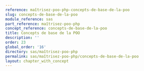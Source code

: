 ```yaml
---
reference: maîtrisez-poo-php-concepts-de-base-de-la-poo
slug: concepts-de-base-de-la-poo
module_reference: sas
part_reference: maîtrisez-poo-php
concept_reference: concepts-de-base-de-la-poo
title: Concepts de base de la POO
description: ''
order: 23
global_order: '16'
directory: sas/maîtrisez-poo-php
permalink: sas/maîtrisez-poo-php/concepts-de-base-de-la-poo
layout: chapter_with_concept
---
```

